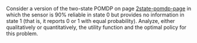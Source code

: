 

Consider a version of the two-state POMDP on
page <a href="#">2state-pomdp-page</a> in which the sensor is 90% reliable in state 0 but
provides no information in state 1 (that is, it reports 0 or 1 with
equal probability). Analyze, either qualitatively or quantitatively, the
utility function and the optimal policy for this problem.
